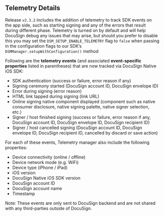 ## Telemetry Details

Release `v2.3.2` includes the addition of telemetry to track SDK events on the app side, such as starting signing and any of the errors that result during different phase. Telemetry is turned on by default and will help DocuSign debug any issues that may arise, but should you prefer to disable this you may set the `DSM_SETUP_ENABLE_TELEMETRY` flag to `false` when passing in the configuration flags to our SDK’s `DSMManager.setupWithConfiguration()` method

Following are the **telemetry events** (and associated **event-specific properties** listed in parentheses) that are now tracked via DocuSign Native iOS SDK:
 
* SDK authentication (success or failure, error reason if any)
* Signing ceremony started (DocuSign account ID, DocuSign envelope ID)
* Error during signing (error reason)
* HTML link tapped during signing (link URL)
* Online signing native component displayed (component such as native consumer disclosure, native signing palette, native signer selection, etc.)
* Signer / host finished signing (success or failure, error reason if any, DocuSign account ID, DocuSign envelope ID, DocuSign recipient ID)
* Signer / host cancelled signing (DocuSign account ID, DocuSign envelope ID, DocuSign recipient ID, cancelled by discard or save action)
 
For each of these events, Telemetry manager also include the following properties:
 
* Device connectivity (online / offline)
* Device network mode (e.g. WiFi)
* Device type (iPhone / iPad)
* iOS version
* DocuSign Native iOS SDK version
* DocuSign account ID
* DocuSign account name
* Timestamp
 
Note: These events are only sent to DocuSign backend and are not shared with any third-parties outside of DocuSign.